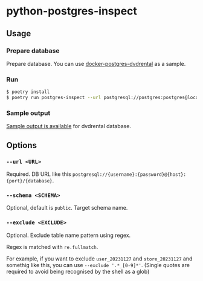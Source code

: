 # python-postgres-inspect

## Usage

### Prepare database

Prepare database. You can use [docker-postgres-dvdrental](https://github.com/conao3-playground/docker-postgres-dvdrental) as a sample.

### Run

```bash
$ poetry install
$ poetry run postgres-inspect --url postgresql://postgres:postgres@localhost:15432/dvdrental
```

### Sample output

[Sample output is available](https://github.com/conao3/python-postgres-inspect/blob/master/sample/dvdrental/ddl.sql) for dvdrental database.

## Options

### `--url <URL>`

Required.  DB URL like this `postgresql://{username}:{password}@{host}:{port}/{database}`.

### `--schema <SCHEMA>`

Optional, default is `public`.  Target schema name.

### `--exclude <EXCLUDE>`

Optional.  Exclude table name pattern using regex.

Regex is matched with `re.fullmatch`.

For example, if you want to exclude `user_20231127` and `store_20231127` and somethig like this, you can use `--exclude '.*_[0-9]*'`.
(Single quotes are required to avoid being recognised by the shell as a glob)
